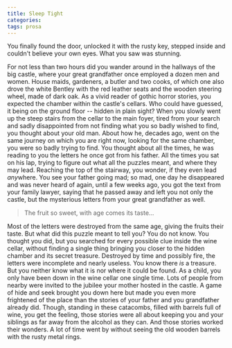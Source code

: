 ```yaml
---
title: Sleep Tight
categories: 
tags: prosa
---
```


You finally found the door, unlocked it with the rusty key, stepped inside and couldn't believe your own eyes. What you saw was stunning.

For not less than two hours did you wander around in the hallways of the big castle, where your great grandfather once employed a dozen men and women. House maids, gardeners, a butler and two cooks, of which one also drove the white Bentley with the red leather seats and the wooden steering wheel, made of dark oak. As a vivid reader of gothic horror stories, you expected the chamber within the castle's cellars. Who could have guessed, it being on the ground floor -- hidden in plain sight? When you slowly went up the steep stairs from the cellar to the main foyer, tired from your search and sadly disappointed from not finding what you so badly wished to find, you thought about your old man. About how he, decades ago, went on the same journey on which you are right now, looking for the same chamber, you were so badly trying to find. You thought about all the times, he was reading to you the letters he once got from his father. All the times you sat on his lap, trying to figure out what all the puzzles meant, and where they may lead. Reaching the top of the stairway, you wonder, if they even lead *any*where. You see your father going mad; so mad, one day he disappeared and was never heard of again, until a few weeks ago, you got the text from your family lawyer, saying that he passed away and left you not only the castle, but the mysterious letters from your great grandfather as well.

> The fruit so sweet, with age comes its taste...

Most of the letters were destroyed from the same age, giving the fruits their taste. But what did this puzzle meant to tell you? You do not know. You thought you did, but you searched for every possible clue inside the wine cellar, without finding a single thing bringing you closer to the hidden chamber and its secret treasure. Destroyed by time and possibly fire, the letters were incomplete and nearly useless. You know there *is* a treasure. But you neither know what it is nor where it could be found. As a child, you only have been down in the wine cellar one single time. Lots of people from nearby were invited to the jubilee your mother hosted in the castle. A game of hide and seek brought you down here but made you even more frightened of the place than the stories of your father and you grandfather already did. Though, standing in these catacombs, filled with barrels full of wine, you get the feeling, those stories were all about keeping you and your siblings as far away from the alcohol as they can. And those stories worked their wonders. A lot of time went by without seeing the old wooden barrels with the rusty metal rings.
<!--stackedit_data:
eyJoaXN0b3J5IjpbMjAxNTkxODQ4NV19
-->